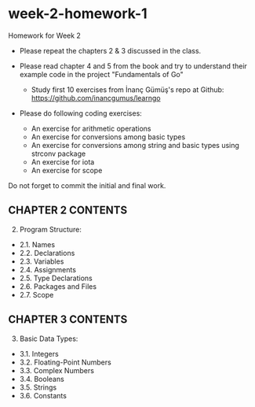 # week-2-homework-1

Homework for Week 2
- Please repeat the chapters 2 & 3 discussed in the class. 
- Please read chapter 4 and 5 from the book and try to understand their example code in the project "Fundamentals of Go"

    - Study first 10 exercises from İnanç Gümüş's repo at Github: https://github.com/inancgumus/learngo

- Please do following coding exercises:
    - An exercise for arithmetic operations
    - An exercise for conversions among basic types
    - An exercise for conversions among string and basic types using strconv package
    - An exercise for iota
    - An exercise for scope
    
Do not forget to commit the initial and final work.

## CHAPTER 2 CONTENTS
2. Program Structure:
- 2.1. Names
- 2.2. Declarations
- 2.3. Variables
- 2.4. Assignments
- 2.5. Type Declarations 
- 2.6. Packages and Files
- 2.7. Scope
   
## CHAPTER 3 CONTENTS
3. Basic Data Types: 
- 3.1. Integers  
- 3.2. Floating-Point Numbers  
- 3.3. Complex Numbers  
- 3.4. Booleans  
- 3.5. Strings  
- 3.6. Constants 
